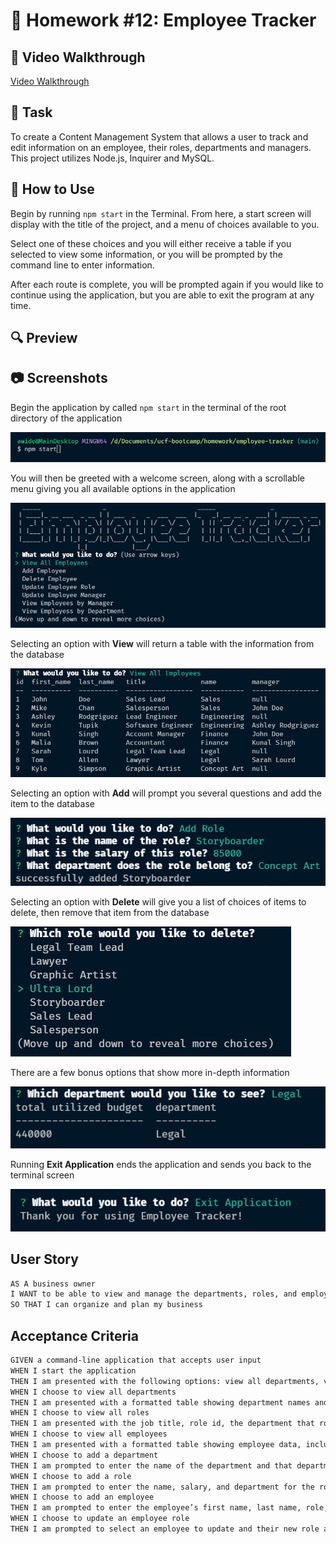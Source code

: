 # 📝 Homework #12: Employee Tracker

## 🎥 Video Walkthrough
[Video Walkthrough](https://drive.google.com/file/d/1Lh-kdHDTPclcniIsOZhPGkogxoTgTOkP/view?usp=sharing)

## 🔨 Task
To create a Content Management System that allows a user to track and edit information on an employee, their roles, departments and managers. This project utilizes Node.js, Inquirer and MySQL.

## 📎 How to Use
Begin by running `npm start` in the Terminal. From here, a start screen will display with the title of the project, and a menu of choices available to you. 

Select one of these choices and you will either receive a table if you selected to view some information, or you will be prompted by the command line to enter information.

After each route is complete, you will be prompted again if you would like to continue using the application, but you are able to exit the program at any time.

## 🔍 Preview



## 📷 Screenshots
Begin the application by called `npm start` in the terminal of the root directory of the application

![Initializing App](images/usage-1.png)

You will then be greeted with a welcome screen, along with a scrollable menu giving you all available options in the application

![Welcome Screen + Menu](images/usage-2.png)

Selecting an option with **View** will return a table with the information from the database

![Viewing an Item](images/usage-3.png)

Selecting an option with **Add** will prompt you several questions and add the item to the database

![Adding an Item](images/usage-4.png)

Selecting an option with **Delete** will give you a list of choices of items to delete, then remove that item from the database

![Deleting an Item](images/usage-5.png)

There are a few bonus options that show more in-depth information

![Total Utilized Budget](images/usage-6.png)

Running **Exit Application** ends the application and sends you back to the terminal screen

![End Screen](images/usage-7.png)

## User Story

```md
AS A business owner
I WANT to be able to view and manage the departments, roles, and employees in my company
SO THAT I can organize and plan my business
```

## Acceptance Criteria

```md
GIVEN a command-line application that accepts user input
WHEN I start the application
THEN I am presented with the following options: view all departments, view all roles, view all employees, add a department, add a role, add an employee, and update an employee role
WHEN I choose to view all departments
THEN I am presented with a formatted table showing department names and department ids
WHEN I choose to view all roles
THEN I am presented with the job title, role id, the department that role belongs to, and the salary for that role
WHEN I choose to view all employees
THEN I am presented with a formatted table showing employee data, including employee ids, first names, last names, job titles, departments, salaries, and managers that the employees report to
WHEN I choose to add a department
THEN I am prompted to enter the name of the department and that department is added to the database
WHEN I choose to add a role
THEN I am prompted to enter the name, salary, and department for the role and that role is added to the database
WHEN I choose to add an employee
THEN I am prompted to enter the employee’s first name, last name, role, and manager, and that employee is added to the database
WHEN I choose to update an employee role
THEN I am prompted to select an employee to update and their new role and this information is updated in the database 
```


